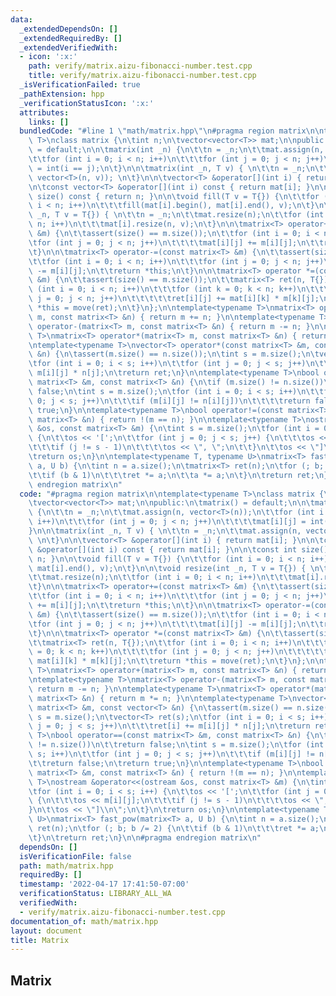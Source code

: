 ```yaml
---
data:
  _extendedDependsOn: []
  _extendedRequiredBy: []
  _extendedVerifiedWith:
  - icon: ':x:'
    path: verify/matrix.aizu-fibonacci-number.test.cpp
    title: verify/matrix.aizu-fibonacci-number.test.cpp
  _isVerificationFailed: true
  _pathExtension: hpp
  _verificationStatusIcon: ':x:'
  attributes:
    links: []
  bundledCode: "#line 1 \"math/matrix.hpp\"\n#pragma region matrix\n\ntemplate<typename\
    \ T>\nclass matrix {\n\tint n;\n\tvector<vector<T>> mat;\n\npublic:\n\tmatrix()\
    \ = default;\n\n\tmatrix(int _n) {\n\t\tn = _n;\n\t\tmat.assign(n, vector<T>(n));\n\
    \t\tfor (int i = 0; i < n; i++)\n\t\t\tfor (int j = 0; j < n; j++)\n\t\t\t\tmat[i][j]\
    \ = int(i == j);\n\t}\n\n\tmatrix(int _n, T v) { \n\t\tn = _n;\n\t\tmat.assign(n,\
    \ vector<T>(n, v)); \n\t}\n\n\tvector<T> &operator[](int i) { return mat[i]; }\n\
    \n\tconst vector<T> &operator[](int i) const { return mat[i]; }\n\n\tconst int\
    \ size() const { return n; }\n\n\tvoid fill(T v = T{}) {\n\t\tfor (int i = 0;\
    \ i < n; i++)\n\t\t\tfill(mat[i].begin(), mat[i].end(), v);\n\t}\n\n\tvoid resize(int\
    \ _n, T v = T{}) { \n\t\tn = _n;\n\t\tmat.resize(n);\n\t\tfor (int i = 0; i <\
    \ n; i++)\n\t\t\tmat[i].resize(n, v);\n\t}\n\n\tmatrix<T> operator+=(const matrix<T>\
    \ &m) {\n\t\tassert(size() == m.size());\n\t\tfor (int i = 0; i < n; i++)\n\t\t\
    \tfor (int j = 0; j < n; j++)\n\t\t\t\tmat[i][j] += m[i][j];\n\t\treturn *this;\n\
    \t}\n\n\tmatrix<T> operator-=(const matrix<T> &m) {\n\t\tassert(size() == m.size());\n\
    \t\tfor (int i = 0; i < n; i++)\n\t\t\tfor (int j = 0; j < n; j++)\n\t\t\t\tmat[i][j]\
    \ -= m[i][j];\n\t\treturn *this;\n\t}\n\n\tmatrix<T> operator *=(const matrix<T>\
    \ &m) {\n\t\tassert(size() == m.size());\n\t\tmatrix<T> ret(n, T{});\n\t\tfor\
    \ (int i = 0; i < n; i++)\n\t\t\tfor (int k = 0; k < n; k++)\n\t\t\t\tfor (int\
    \ j = 0; j < n; j++)\n\t\t\t\t\tret[i][j] += mat[i][k] * m[k][j];\n\t\treturn\
    \ *this = move(ret);\n\t}\n};\n\ntemplate<typename T>\nmatrix<T> operator+(matrix<T>\
    \ m, const matrix<T> &n) { return m += n; }\n\ntemplate<typename T>\nmatrix<T>\
    \ operator-(matrix<T> m, const matrix<T> &n) { return m -= n; }\n\ntemplate<typename\
    \ T>\nmatrix<T> operator*(matrix<T> m, const matrix<T> &n) { return m *= n; }\n\
    \ntemplate<typename T>\nvector<T> operator*(const matrix<T> &m, const vector<T>\
    \ &n) {\n\tassert(m.size() == n.size());\n\tint s = m.size();\n\tvector<T> ret(s);\n\
    \tfor (int i = 0; i < s; i++)\n\t\tfor (int j = 0; j < s; j++)\n\t\t\tret[i] +=\
    \ m[i][j] * n[j];\n\treturn ret;\n}\n\ntemplate<typename T>\nbool operator==(const\
    \ matrix<T> &m, const matrix<T> &n) {\n\tif (m.size() != n.size())\n\t\treturn\
    \ false;\n\tint s = m.size();\n\tfor (int i = 0; i < s; i++)\n\t\tfor (int j =\
    \ 0; j < s; j++)\n\t\t\tif (m[i][j] != n[i][j])\n\t\t\t\treturn false;\n\treturn\
    \ true;\n}\n\ntemplate<typename T>\nbool operator!=(const matrix<T> &m, const\
    \ matrix<T> &n) { return !(m == n); }\n\ntemplate<typename T>\nostream &operator<<(ostream\
    \ &os, const matrix<T> &m) {\n\tint s = m.size();\n\tfor (int i = 0; i < s; i++)\
    \ {\n\t\tos << '[';\n\t\tfor (int j = 0; j < s; j++) {\n\t\t\tos << m[i][j];\n\
    \t\t\tif (j != s - 1)\n\t\t\t\tos << \", \";\n\t\t}\n\t\tos << \"]\\n\";\n\t}\n\
    \treturn os;\n}\n\ntemplate<typename T, typename U>\nmatrix<T> fast_pow(matrix<T>\
    \ a, U b) {\n\tint n = a.size();\n\tmatrix<T> ret(n);\n\tfor (; b; b /= 2) {\n\
    \t\tif (b & 1)\n\t\t\tret *= a;\n\t\ta *= a;\n\t}\n\treturn ret;\n}\n\n#pragma\
    \ endregion matrix\n"
  code: "#pragma region matrix\n\ntemplate<typename T>\nclass matrix {\n\tint n;\n\
    \tvector<vector<T>> mat;\n\npublic:\n\tmatrix() = default;\n\n\tmatrix(int _n)\
    \ {\n\t\tn = _n;\n\t\tmat.assign(n, vector<T>(n));\n\t\tfor (int i = 0; i < n;\
    \ i++)\n\t\t\tfor (int j = 0; j < n; j++)\n\t\t\t\tmat[i][j] = int(i == j);\n\t\
    }\n\n\tmatrix(int _n, T v) { \n\t\tn = _n;\n\t\tmat.assign(n, vector<T>(n, v));\
    \ \n\t}\n\n\tvector<T> &operator[](int i) { return mat[i]; }\n\n\tconst vector<T>\
    \ &operator[](int i) const { return mat[i]; }\n\n\tconst int size() const { return\
    \ n; }\n\n\tvoid fill(T v = T{}) {\n\t\tfor (int i = 0; i < n; i++)\n\t\t\tfill(mat[i].begin(),\
    \ mat[i].end(), v);\n\t}\n\n\tvoid resize(int _n, T v = T{}) { \n\t\tn = _n;\n\
    \t\tmat.resize(n);\n\t\tfor (int i = 0; i < n; i++)\n\t\t\tmat[i].resize(n, v);\n\
    \t}\n\n\tmatrix<T> operator+=(const matrix<T> &m) {\n\t\tassert(size() == m.size());\n\
    \t\tfor (int i = 0; i < n; i++)\n\t\t\tfor (int j = 0; j < n; j++)\n\t\t\t\tmat[i][j]\
    \ += m[i][j];\n\t\treturn *this;\n\t}\n\n\tmatrix<T> operator-=(const matrix<T>\
    \ &m) {\n\t\tassert(size() == m.size());\n\t\tfor (int i = 0; i < n; i++)\n\t\t\
    \tfor (int j = 0; j < n; j++)\n\t\t\t\tmat[i][j] -= m[i][j];\n\t\treturn *this;\n\
    \t}\n\n\tmatrix<T> operator *=(const matrix<T> &m) {\n\t\tassert(size() == m.size());\n\
    \t\tmatrix<T> ret(n, T{});\n\t\tfor (int i = 0; i < n; i++)\n\t\t\tfor (int k\
    \ = 0; k < n; k++)\n\t\t\t\tfor (int j = 0; j < n; j++)\n\t\t\t\t\tret[i][j] +=\
    \ mat[i][k] * m[k][j];\n\t\treturn *this = move(ret);\n\t}\n};\n\ntemplate<typename\
    \ T>\nmatrix<T> operator+(matrix<T> m, const matrix<T> &n) { return m += n; }\n\
    \ntemplate<typename T>\nmatrix<T> operator-(matrix<T> m, const matrix<T> &n) {\
    \ return m -= n; }\n\ntemplate<typename T>\nmatrix<T> operator*(matrix<T> m, const\
    \ matrix<T> &n) { return m *= n; }\n\ntemplate<typename T>\nvector<T> operator*(const\
    \ matrix<T> &m, const vector<T> &n) {\n\tassert(m.size() == n.size());\n\tint\
    \ s = m.size();\n\tvector<T> ret(s);\n\tfor (int i = 0; i < s; i++)\n\t\tfor (int\
    \ j = 0; j < s; j++)\n\t\t\tret[i] += m[i][j] * n[j];\n\treturn ret;\n}\n\ntemplate<typename\
    \ T>\nbool operator==(const matrix<T> &m, const matrix<T> &n) {\n\tif (m.size()\
    \ != n.size())\n\t\treturn false;\n\tint s = m.size();\n\tfor (int i = 0; i <\
    \ s; i++)\n\t\tfor (int j = 0; j < s; j++)\n\t\t\tif (m[i][j] != n[i][j])\n\t\t\
    \t\treturn false;\n\treturn true;\n}\n\ntemplate<typename T>\nbool operator!=(const\
    \ matrix<T> &m, const matrix<T> &n) { return !(m == n); }\n\ntemplate<typename\
    \ T>\nostream &operator<<(ostream &os, const matrix<T> &m) {\n\tint s = m.size();\n\
    \tfor (int i = 0; i < s; i++) {\n\t\tos << '[';\n\t\tfor (int j = 0; j < s; j++)\
    \ {\n\t\t\tos << m[i][j];\n\t\t\tif (j != s - 1)\n\t\t\t\tos << \", \";\n\t\t\
    }\n\t\tos << \"]\\n\";\n\t}\n\treturn os;\n}\n\ntemplate<typename T, typename\
    \ U>\nmatrix<T> fast_pow(matrix<T> a, U b) {\n\tint n = a.size();\n\tmatrix<T>\
    \ ret(n);\n\tfor (; b; b /= 2) {\n\t\tif (b & 1)\n\t\t\tret *= a;\n\t\ta *= a;\n\
    \t}\n\treturn ret;\n}\n\n#pragma endregion matrix\n"
  dependsOn: []
  isVerificationFile: false
  path: math/matrix.hpp
  requiredBy: []
  timestamp: '2022-04-17 17:41:50-07:00'
  verificationStatus: LIBRARY_ALL_WA
  verifiedWith:
  - verify/matrix.aizu-fibonacci-number.test.cpp
documentation_of: math/matrix.hpp
layout: document
title: Matrix
---
```


## Matrix